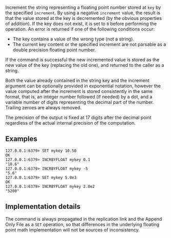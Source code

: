 Increment the string representing a floating point number stored at `key` by the
specified `increment`. By using a negative `increment` value, the result is
that the value stored at the key is decremented (by the obvious properties
of addition).
If the key does not exist, it is set to `0` before performing the operation.
An error is returned if one of the following conditions occur:

* The key contains a value of the wrong type (not a string).
* The current key content or the specified increment are not parsable as a
  double precision floating point number.

If the command is successful the new incremented value is stored as the new
value of the key (replacing the old one), and returned to the caller as a
string.

Both the value already contained in the string key and the increment argument
can be optionally provided in exponential notation, however the value computed
after the increment is stored consistently in the same format, that is, an
integer number followed (if needed) by a dot, and a variable number of digits
representing the decimal part of the number.
Trailing zeroes are always removed.

The precision of the output is fixed at 17 digits after the decimal point
regardless of the actual internal precision of the computation.

## Examples

```
127.0.0.1:6379> SET mykey 10.50
OK
127.0.0.1:6379> INCRBYFLOAT mykey 0.1
"10.6"
127.0.0.1:6379> INCRBYFLOAT mykey -5
"5.6"
127.0.0.1:6379> SET mykey 5.0e3
OK
127.0.0.1:6379> INCRBYFLOAT mykey 2.0e2
"5200"
```

## Implementation details

The command is always propagated in the replication link and the Append Only
File as a `SET` operation, so that differences in the underlying floating point
math implementation will not be sources of inconsistency.
